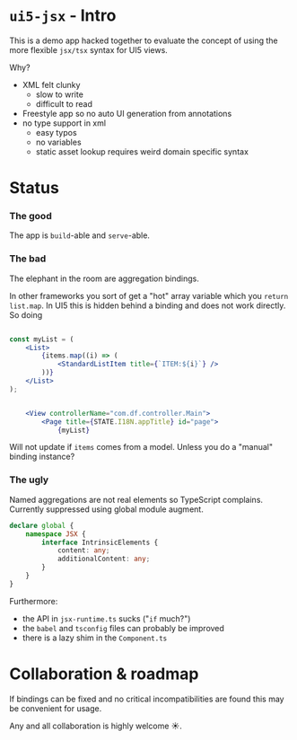 # `ui5-jsx` - Intro

This is a demo app hacked together to evaluate the concept of using the more flexible `jsx/tsx` syntax for UI5 views.

Why?
- XML felt clunky 
	- slow to write
	- difficult to read
- Freestyle app so no auto UI generation from annotations
- no type support in xml 
	- easy typos
	- no variables
	- static asset  lookup requires weird domain specific syntax

# Status

### The good

The app is `build`-able and `serve`-able.

### The bad

The elephant in the room are aggregation bindings.

In other frameworks you sort of get a "hot" array variable which you `return list.map`.
In UI5 this is hidden behind a binding and does not work directly.
So doing
```jsx

const myList = (
	<List>
		{items.map((i) => (
			<StandardListItem title={`ITEM:${i}`} />
		))}
	</List>
);


	<View controllerName="com.df.controller.Main">
		<Page title={STATE.I18N.appTitle} id="page">
			{myList}
```

Will not update if `items` comes from a model. Unless you do a "manual" binding instance? 


### The ugly

Named aggregations are not real elements so TypeScript complains.
Currently suppressed using global module augment.

``` ts
declare global {
	namespace JSX {
		interface IntrinsicElements {
			content: any;
			additionalContent: any;
		}
	}
}
```


Furthermore:
- the API in `jsx-runtime.ts` sucks ("`if` much?") 
- the `babel` and `tsconfig` files can probably be improved
- there is a lazy shim in the `Component.ts`
# Collaboration & roadmap

If bindings can be fixed and no critical incompatibilities are found this may be convenient for usage.

Any and all collaboration is highly welcome ☀️.